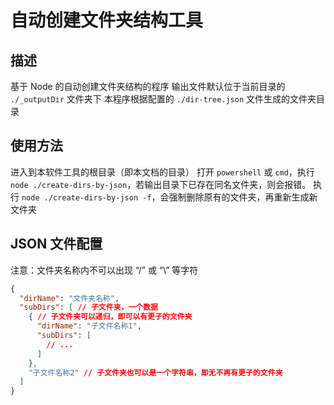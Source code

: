# 自动创建文件夹结构工具
## 描述
基于 Node 的自动创建文件夹结构的程序
输出文件默认位于当前目录的 `./_outputDir` 文件夹下
本程序根据配置的 `./dir-tree.json` 文件生成的文件夹目录

## 使用方法
进入到本软件工具的根目录（即本文档的目录）
打开 `powershell` 或 `cmd`，执行 `node ./create-dirs-by-json`，若输出目录下已存在同名文件夹，则会报错。
执行 `node ./create-dirs-by-json -f`，会强制删除原有的文件夹，再重新生成新文件夹

## JSON 文件配置
注意：文件夹名称内不可以出现 “/” 或 “\” 等字符
```json
{
  "dirName": "文件夹名称",
  "subDirs": [ // 子文件夹，一个数据
    { // 子文件夹可以递归，即可以有更子的文件夹
      "dirName": "子文件名称1",
      "subDirs": [
        // ...
      ]
    },
    "子文件名称2" // 子文件夹也可以是一个字符串，即无不再有更子的文件夹
  ]
}
```
